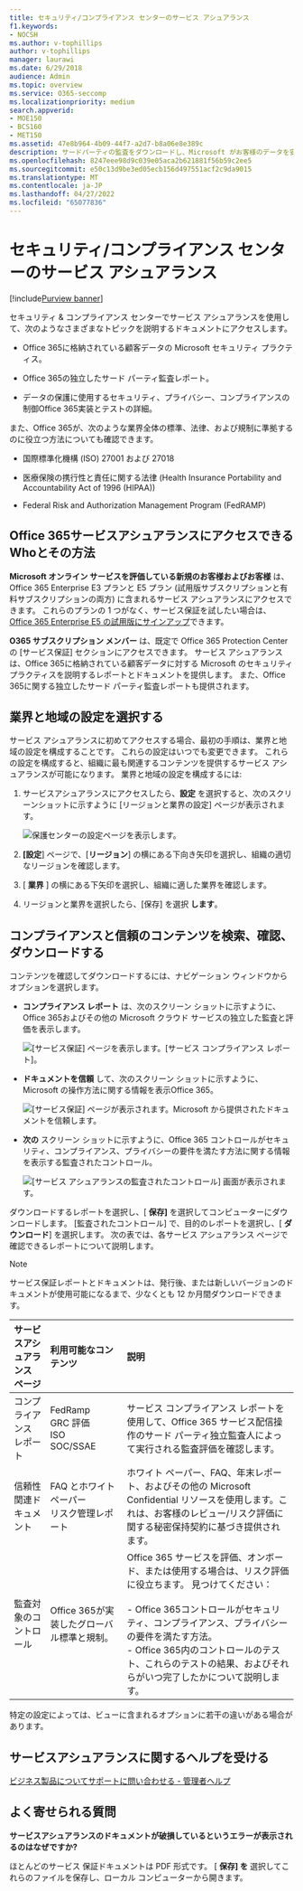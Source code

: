 ```yaml
---
title: セキュリティ/コンプライアンス センターのサービス アシュアランス
f1.keywords:
- NOCSH
ms.author: v-tophillips
author: v-tophillips
manager: laurawi
ms.date: 6/29/2018
audience: Admin
ms.topic: overview
ms.service: O365-seccomp
ms.localizationpriority: medium
search.appverid:
- MOE150
- BCS160
- MET150
ms.assetid: 47e8b964-4b09-44f7-a2d7-b8a06e8e389c
description: サードパーティの監査をダウンロードし、Microsoft がお客様のデータを安全に保つ方法を確認し、Office 365を使用するときに ISO、HIPAA、FINRA、FedRAMP に準拠する方法を確認します。
ms.openlocfilehash: 8247eee98d9c039e05aca2b621881f56b59c2ee5
ms.sourcegitcommit: e50c13d9be3ed05ecb156d497551acf2c9da9015
ms.translationtype: MT
ms.contentlocale: ja-JP
ms.lasthandoff: 04/27/2022
ms.locfileid: "65077836"
---
```

# <a name="service-assurance-in-the-security--compliance-center"></a>セキュリティ/コンプライアンス センターのサービス アシュアランス

[!include[Purview banner](../includes/purview-rebrand-banner.md)]

セキュリティ & コンプライアンス センターでサービス アシュアランスを使用して、次のようなさまざまなトピックを説明するドキュメントにアクセスします。 
  
- Office 365に格納されている顧客データの Microsoft セキュリティ プラクティス。 
    
- Office 365の独立したサード パーティ監査レポート。 
    
- データの保護に使用するセキュリティ、プライバシー、コンプライアンスの制御Office 365実装とテストの詳細。 
    
また、Office 365が、次のような業界全体の標準、法律、および規制に準拠するのに役立つ方法についても確認できます。
  
-  国際標準化機構 (ISO) 27001 および 27018 
    
- 医療保険の携行性と責任に関する法律 (Health Insurance Portability and Accountability Act of 1996 (HIPAA))
    
- Federal Risk and Authorization Management Program (FedRAMP)
    
## <a name="who-can-access-office-365-service-assurance-and-how"></a>Office 365サービスアシュアランスにアクセスできるWhoとその方法

 **Microsoft オンライン サービスを評価している新規のお客様およびお客様** は、Office 365 Enterprise E3 プランと E5 プラン (試用版サブスクリプションと有料サブスクリプションの両方) に含まれるサービス アシュアランスにアクセスできます。 これらのプランの 1 つがなく、サービス保証を試したい場合は、[Office 365 Enterprise E5 の試用版にサインアップ](https://go.microsoft.com/fwlink/p/?LinkID=698279)できます。
  
 **O365 サブスクリプション メンバー** は、既定で Office 365 Protection Center の [サービス保証] セクションにアクセスできます。 サービス アシュアランスは、Office 365に格納されている顧客データに対する Microsoft のセキュリティ プラクティスを説明するレポートとドキュメントを提供します。 また、Office 365に関する独立したサード パーティ監査レポートも提供されます。
 
## <a name="choose-your-industry-and-regional-settings"></a>業界と地域の設定を選択する
<a name="Chooseyourindustryregional"> </a>

サービス アシュアランスに初めてアクセスする場合、最初の手順は、業界と地域の設定を構成することです。 これらの設定はいつでも変更できます。 これらの設定を構成すると、組織に最も関連するコンテンツを提供するサービス アシュアランスが可能になります。 業界と地域の設定を構成するには:
  
1. サービスアシュアランスにアクセスしたら、**設定** を選択すると、次のスクリーンショットに示すように [リージョンと業界の設定] ページが表示されます。 
    
    ![保護センターの設定ページを表示します。](../media/101716e8-9c0a-4839-a2c0-f6aacf64eb9d.png)
  
2. **[設定**] ページで、[**リージョン**] の横にある下向き矢印を選択し、組織の適切なリージョンを確認します。 
    
3. [ **業界** ] の横にある下矢印を選択し、組織に適した業界を確認します。 
    
4. リージョンと業界を選択したら、[保存] を選択 **します**。
    
## <a name="find-review-and-download-compliance-and-trust-content"></a>コンプライアンスと信頼のコンテンツを検索、確認、ダウンロードする
<a name="Chooseyourindustryregional"> </a>

コンテンツを確認してダウンロードするには、ナビゲーション ウィンドウからオプションを選択します。
  
- **コンプライアンス レポート** は、次のスクリーン ショットに示すように、Office 365およびその他の Microsoft クラウド サービスの独立した監査と評価を表示します。 
    
    ![[サービス保証] ページを表示します。[サービス コンプライアンス レポート]。](../media/149f2181-a558-4963-85e5-8d5ebc7cdac8.png)
  
- **ドキュメントを信頼** して、次のスクリーン ショットに示すように、Microsoft の操作方法に関する情報を表示Office 365。 
    
    ![[サービス保証] ページが表示されます。Microsoft から提供されたドキュメントを信頼します。](../media/5dd4e89a-25a2-45e7-8d6c-a5c5b9237327.png)
  
- **次の** スクリーン ショットに示すように、Office 365 コントロールがセキュリティ、コンプライアンス、プライバシーの要件を満たす方法に関する情報を表示する監査されたコントロール。 
    
    ![[サービス アシュアランスの監査されたコントロール] 画面が表示されます。](../media/4baf252b-603d-45e0-af12-32616154df65.png)
  
ダウンロードするレポートを選択し、[ **保存]** を選択してコンピューターにダウンロードします。 [監査されたコントロール] で、目的のレポートを選択し、[ **ダウンロード**] を選択します。 次の表では、各サービス アシュアランス ページで確認できるレポートについて説明します。 
  
> [!NOTE]
> サービス保証レポートとドキュメントは、発行後、または新しいバージョンのドキュメントが使用可能になるまで、少なくとも 12 か月間ダウンロードできます。 
  
|**サービスアシュアランス ページ**|**利用可能なコンテンツ**|**説明**|
|:-----|:-----|:-----|
|コンプライアンス レポート  <br/> | FedRamp  <br/>  GRC 評価  <br/>  ISO  <br/>  SOC/SSAE  <br/> |サービス コンプライアンス レポートを使用して、Office 365 サービス配信操作のサード パーティ独立監査人によって実行される監査評価を確認します。  <br/> |
|信頼性関連ドキュメント  <br/> | FAQ とホワイト ペーパー  <br/>  リスク管理レポート  <br/> |ホワイト ペーパー、FAQ、年末レポート、およびその他の Microsoft Confidential リソースを使用します。これは、お客様のレビュー/リスク評価に関する秘密保持契約に基づき提供されます。  <br/> |
|監査対象のコントロール  <br/> |Office 365が実装したグローバル標準と規制。  <br/> | Office 365 サービスを評価、オンボード、または使用する場合は、リスク評価に役立ちます。 見つけてください：  <br/> <br/>- Office 365コントロールがセキュリティ、コンプライアンス、プライバシーの要件を満たす方法。  <br/>- Office 365内のコントロールのテスト、これらのテストの結果、およびそれらがいつ完了したかについて説明します。  <br/> |
   
特定の設定によっては、ビューに含まれるオプションに若干の違いがある場合があります。
    
## <a name="get-help-with-service-assurance"></a>サービスアシュアランスに関するヘルプを受ける
<a name="addother"> </a>

[ビジネス製品についてサポートに問い合わせる - 管理者ヘルプ](../admin/get-help-support.md)
  
## <a name="frequently-asked-questions"></a>よく寄せられる質問
<a name="addother"> </a>

 **サービスアシュアランスのドキュメントが破損しているというエラーが表示されるのはなぜですか?**
  
ほとんどのサービス 保証ドキュメントは PDF 形式です。 [ **保存] を** 選択してこれらのファイルを保存し、ローカル コンピューターから開きます。